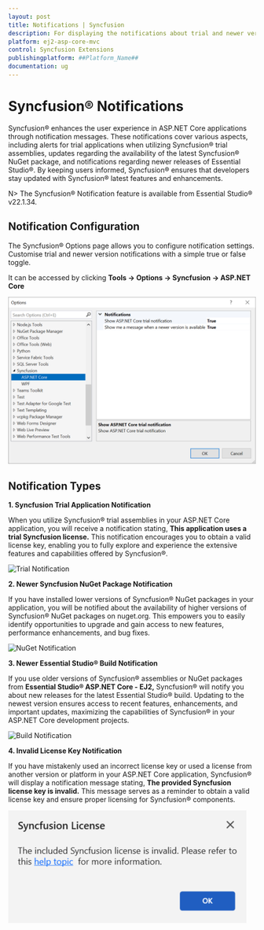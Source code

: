 ```yaml
---
layout: post
title: Notifications | Syncfusion
description: For displaying the notifications about trial and newer version update information for Syncfusion applications.
platform: ej2-asp-core-mvc
control: Syncfusion Extensions
publishingplatform: ##Platform_Name##
documentation: ug
---
```


# Syncfusion® Notifications

Syncfusion® enhances the user experience in ASP.NET Core applications through notification messages. These notifications cover various aspects, including alerts for trial applications when utilizing Syncfusion® trial assemblies, updates regarding the availability of the latest Syncfusion® NuGet package, and notifications regarding newer releases of Essential Studio®. By keeping users informed, Syncfusion® ensures that developers stay updated with Syncfusion® latest features and enhancements.

N> The Syncfusion® Notification feature is available from Essential Studio® v22.1.34.

## Notification Configuration

The Syncfusion® Options page allows you to configure notification settings. Customise trial and newer version notifications with a simple true or false toggle.

It can be accessed by clicking **Tools -> Options -> Syncfusion -> ASP.NET Core**

![Option Page](images/core-optionPage.png)

## Notification Types

**1. Syncfusion Trial Application Notification**

When you utilize Syncfusion® trial assemblies in your ASP.NET Core application, you will receive a notification stating, **This application uses a trial Syncfusion license.** This notification encourages you to obtain a valid license key, enabling you to fully explore and experience the extensive features and capabilities offered by Syncfusion®.

![Trial Notification](images/core-trial.png)

**2. Newer Syncfusion NuGet Package Notification**

If you have installed lower versions of Syncfusion® NuGet packages in your application, you will be notified about the availability of higher versions of Syncfusion® NuGet packages on nuget.org. This empowers you to easily identify opportunities to upgrade and gain access to new features, performance enhancements, and bug fixes.

![NuGet Notification](images/core-nuget.png)

**3. Newer Essential Studio® Build Notification**

If you use older versions of Syncfusion® assemblies or NuGet packages from **Essential Studio® ASP.NET Core - EJ2,** Syncfusion® will notify you about new releases for the latest Essential Studio® build. Updating to the newest version ensures access to recent features, enhancements, and important updates, maximizing the capabilities of Syncfusion® in your ASP.NET Core development projects.

![Build Notification](images/core-build.png)

**4. Invalid License Key Notification**

If you have mistakenly used an incorrect license key or used a license from another version or platform in your ASP.NET Core application, Syncfusion® will display a notification message stating, **The provided Syncfusion license key is invalid.** This message serves as a reminder to obtain a valid license key and ensure proper licensing for Syncfusion® components.

![Invalid Notification](images/core-invalid.png)

  


